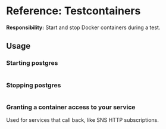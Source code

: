 # Reference: Testcontainers

**Responsibility:** Start and stop Docker containers during a test.

## Usage

### Starting postgres

```kotlin

```

### Stopping postgres

```kotlin

```

### Granting a container access to your service

Used for services that call back, like SNS HTTP subscriptions.

```kotlin

```
